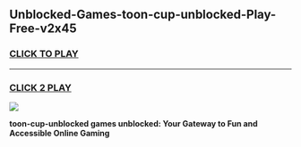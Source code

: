 
## Unblocked-Games-toon-cup-unblocked-Play-Free-v2x45
<h3>
<a href="https://premium76.site?title=toon-cup-unblocked&ref=18A1">CLICK TO PLAY</a></h3>
<hr>

<h3>
<a href="https://premium76.site?title=toon-cup-unblocked&ref=18A1">CLICK 2 PLAY</a>
  
</h3>

<a href="https://premium76.site?title=toon-cup-unblocked&ref=18A1"><img src="https://clearcache.store/games.png"></a>


**toon-cup-unblocked games unblocked: Your Gateway to Fun and Accessible Online Gaming**
